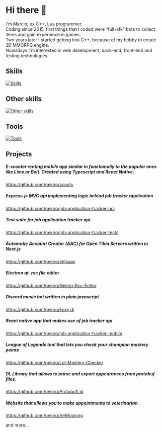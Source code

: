 # Hi there 👋

I'm Marcin, ex C++, Lua programmer.</br>
Coding since 2015, first things that I coded were "full-afk" bots to collect items and gain experience in games.</br>
Two years later I started getting into C++, because of my hobby to create 2D MMORPG engine.</br>
Nowadays I'm interested in web development, back-end, front-end and testing technologies.</br>

## Skills
[![Skills](https://skills.thijs.gg/icons?i=js,ts,nodejs,nextjs,prisma,react,express,bots,electron,html,jest&theme=light&perline=5)](https://github.com/nekiro)
## Other skills
[![Other skills](https://skills.thijs.gg/icons?i=mysql,cpp,lua&theme=light)](https://github.com/nekiro)
## Tools
[![Tools](https://skills.thijs.gg/icons?i=vscode,visualstudio,githubactions,linux,docker&theme=light)](https://github.com/nekiro)

## Projects

##### E-scooter renting mobile app similar in functionaliy to the popular ones like Lime or Bolt. Created using Typescript and React Native.
https://github.com/nekiro/scooty
##### Express.js MVC api implementing logic behind job tracker application
https://github.com/nekiro/job-application-tracker-api
##### Test suite for job application tracker api
https://github.com/nekiro/job-application-tracker-tests
##### Automatic Account Creator (AAC) for Open Tibia Servers written in Next.js
https://github.com/nekiro/shibaac
##### Electron qt .rcc file editor
https://github.com/nekiro/Nekiro-Rcc-Editor
##### Discord music bot written in plain javascript
https://github.com/nekiro/Foxy.dj
##### React native app that makes use of job tracker api
https://github.com/nekiro/job-application-tracker-mobile
##### League of Legends tool that lets you check your champion mastery points
https://github.com/nekiro/Lol-Mastery-Checker
##### DL Library that allows to parse and export appearances from protobuf files.
https://github.com/nekiro/ProtobufLib
##### Website that allows you to make appointments to veterinarian.
https://github.com/nekiro/VetBooking

and more...
